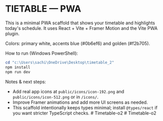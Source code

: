 # TIETABLE — PWA

This is a minimal PWA scaffold that shows your timetable and highlights today's schedule. It uses React + Vite + Framer Motion and the Vite PWA plugin.

Colors: primary white, accents blue (#0b6ef6) and golden (#f2b705).

How to run (Windows PowerShell):

```powershell
cd "c:\Users\sachi\OneDrive\Desktop\timetable_2"
npm install
npm run dev
```

Notes & next steps:
- Add real app icons at `public/icons/icon-192.png` and `public/icons/icon-512.png` or in `/icons/`.
- Improve Framer animations and add more UI screens as needed.
- This scaffold intentionally keeps types minimal; install `@types/react` if you want stricter TypeScript checks.
#   T i m e t a b l e - o 2  
 #   T i m e t a b l e - o 2  
 
